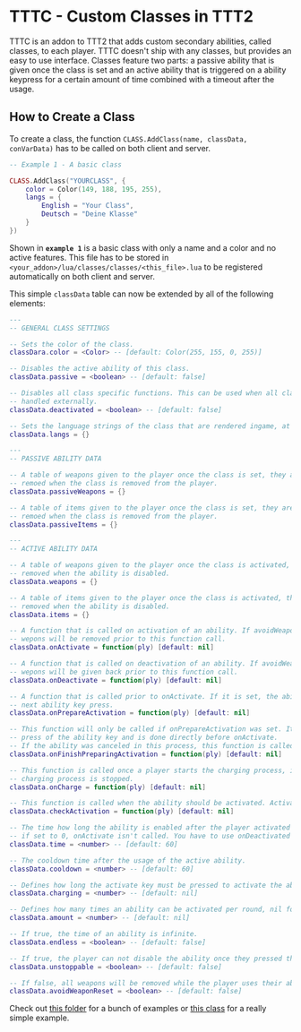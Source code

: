 # TTTC - Custom Classes in TTT2

TTTC is an addon to TTT2 that adds custom secondary abilities, called classes, to each player. TTTC doesn't ship with any classes, but provides an easy to use interface. Classes feature two parts: a passive ability that is given once the class is set and an active ability that is triggered on a ability keypress for a certain amount of time combined with a timeout after the usage.

## How to Create a Class

To create a class, the function `CLASS.AddClass(name, classData, conVarData)` has to be called on both client and server.

```lua
-- Example 1 - A basic class

CLASS.AddClass("YOURCLASS", {
    color = Color(149, 188, 195, 255),
    langs = {
        English = "Your Class",
        Deutsch = "Deine Klasse"
    }
})
```

Shown in **`example 1`** is a basic class with only a name and a color and no active features. This file has to be stored in `<your_addon>/lua/classes/classes/<this_file>.lua` to be registered automatically on both client and server.

This simple `classData` table can now be extended by all of the following elements:

```lua
---
-- GENERAL CLASS SETTINGS

-- Sets the color of the class.
classDara.color = <Color> -- [default: Color(255, 155, 0, 255)]

-- Disables the active ability of this class.
classData.passive = <boolean> -- [default: false]

-- Disables all class specific functions. This can be used when all class related things should be
-- handled externally.
classData.deactivated = <boolean> -- [default: false]

-- Sets the language strings of the class that are rendered ingame, at least one should be set.
classData.langs = {}

---
-- PASSIVE ABILITY DATA

-- A table of weapons given to the player once the class is set, they are automatically
-- remoed when the class is removed from the player.
classData.passiveWeapons = {}

-- A table of items given to the player once the class is set, they are automatically
-- remoed when the class is removed from the player.
classData.passiveItems = {}

---
-- ACTIVE ABILITY DATA

-- A table of weapons given to the player once the class is activated, they are automatically
-- removed when the ability is disabled.
classData.weapons = {}

-- A table of items given to the player once the class is activated, they are automatically
-- removed when the ability is disabled.
classData.items = {}

-- A function that is called on activation of an ability. If avoidWeaponReset is equal to false
-- wepons will be removed prior to this function call.
classData.onActivate = function(ply) [default: nil]

-- A function that is called on deactivation of an ability. If avoidWeaponReset is equal to false
-- wepons will be given back prior to this function call.
classData.onDeactivate = function(ply) [default: nil]

-- A function that is called prior to onActivate. If it is set, the ability will be activated on the
-- next ability key press.
classData.onPrepareActivation = function(ply) [default: nil]

-- This function will only be called if onPrepareActivation was set. It is called on the second
-- press of the ability key and is done directly before onActivate.
-- If the ability was canceled in this process, this function is called prior to onDeactivate.
classData.onFinishPreparingActivation = function(ply) [default: nil]

-- This function is called once a player starts the charging process, if returned nil or false, the
-- charging process is stopped.
classData.onCharge = function(ply) [default: nil]

-- This function is called when the ability should be activated. Activation fails if returned nil or false.
classData.checkActivation = function(ply) [default: nil]

-- The time how long the ability is enabled after the player activated it
-- if set to 0, onActivate isn't called. You have to use onDeactivated in this case.
classData.time = <number> -- [default: 60]

-- The cooldown time after the usage of the active ability.
classData.cooldown = <number> -- [default: 60]

-- Defines how long the activate key must be pressed to activate the ability, nil for instant.
classData.charging = <number> -- [default: nil]

-- Defines how many times an ability can be activated per round, nil for infinite times.
classData.amount = <number> -- [default: nil]

-- If true, the time of an ability is infinite.
classData.endless = <boolean> -- [default: false]

-- If true, the player can not disable the ability once they pressed the ability key.
classData.unstoppable = <boolean> -- [default: false]

-- If false, all weapons will be removed while the player uses their ability.
classData.avoidWeaponReset = <boolean> -- [default: false]
```

Check out [this folder](https://github.com/TTT-2/ttt2h-pack-default/tree/master/lua/classes/classes) for a bunch of examples or [this class](https://github.com/TTT-2/tttc-class_shooter/blob/master/lua/classes/classes/class_shooter.lua) for a really simple example.
